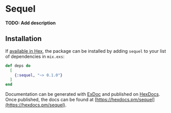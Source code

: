 # Sequel

**TODO: Add description**

## Installation

If [available in Hex](https://hex.pm/docs/publish), the package can be installed
by adding `sequel` to your list of dependencies in `mix.exs`:

```elixir
def deps do
  [
    {:sequel, "~> 0.1.0"}
  ]
end
```

Documentation can be generated with [ExDoc](https://github.com/elixir-lang/ex_doc)
and published on [HexDocs](https://hexdocs.pm). Once published, the docs can
be found at [https://hexdocs.pm/sequel](https://hexdocs.pm/sequel).


